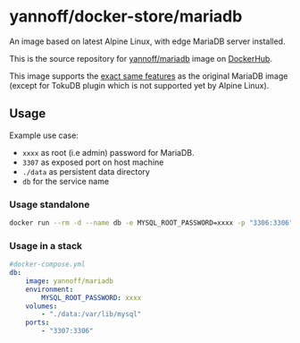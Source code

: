 # yannoff/docker-store/mariadb

An image based on latest Alpine Linux, with edge MariaDB server installed.

This is the source repository for [yannoff/mariadb](https://hub.docker.com/r/yannoff/mariadb/ "yannoff/mariadb on DockerHub") image on [DockerHub](https://hub.docker.com/).

This image supports the [exact same features](https://github.com/docker-library/docs/blob/master/mariadb/README.md "MariaDB Official image documentation") as the original MariaDB image (except for TokuDB plugin which is not supported yet by Alpine Linux).

## Usage 

Example use case:

- `xxxx` as root (i.e admin) password for MariaDB.
- `3307` as exposed port on host machine
- `./data` as persistent data directory
- `db` for the service name

### Usage standalone


```bash
docker run --rm -d --name db -e MYSQL_ROOT_PASSWORD=xxxx -p "3306:3306" -v "$(PWD)/data":/var/lib/mysql yannoff/mariadb
```

### Usage in a stack

```yaml
#docker-compose.yml
db:
    image: yannoff/mariadb
    environment:
        MYSQL_ROOT_PASSWORD: xxxx
    volumes:
        - "./data:/var/lib/mysql"
    ports:
        - "3307:3306"
```

